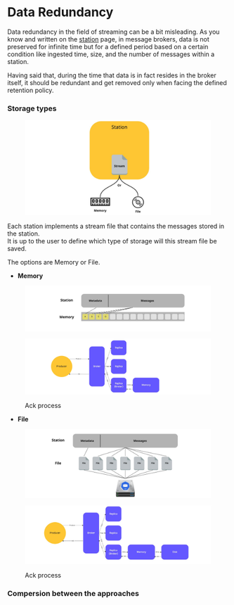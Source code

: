 # Data Redundancy

Data redundancy in the field of streaming can be a bit misleading. As you know and written on the [station](station.md) page, in message brokers, data is not preserved for infinite time but for a defined period based on a certain condition like ingested time, size, and the number of messages within a station.

Having said that, during the time that data is in fact resides in the broker itself, it should be redundant and get removed only when facing the defined retention policy.

### Storage types

<figure><img src="../../.gitbook/assets/stream file (3).jpeg" alt=""><figcaption></figcaption></figure>

Each station implements a stream file that contains the messages stored in the station. \
It is up to the user to define which type of storage will this stream file be saved.

The options are Memory or File.

* **Memory**

<figure><img src="../../.gitbook/assets/storage type memory (1).jpeg" alt=""><figcaption></figcaption></figure>

<figure><img src="../../.gitbook/assets/mem ack.jpeg" alt=""><figcaption><p>Ack process</p></figcaption></figure>

* **File**

<figure><img src="../../.gitbook/assets/storage type file.jpeg" alt=""><figcaption></figcaption></figure>

<figure><img src="../../.gitbook/assets/disk ack.jpeg" alt=""><figcaption><p>Ack process</p></figcaption></figure>

### Compersion between the approaches

